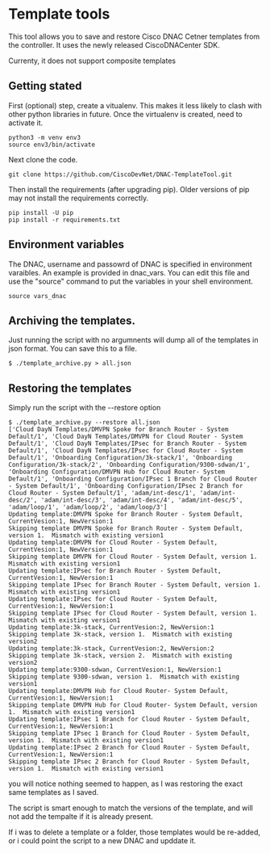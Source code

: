 # Template tools
This tool allows you to save and restore Cisco DNAC Cetner templates from the controller.  It uses the newly released 
CiscoDNACenter SDK.

Currenty, it does not support composite templates

## Getting stated
First (optional) step, create a vitualenv. This makes it less likely to clash with other python libraries in future.
Once the virtualenv is created, need to activate it.
```buildoutcfg
python3 -m venv env3
source env3/bin/activate
```

Next clone the code.

```buildoutcfg
git clone https://github.com/CiscoDevNet/DNAC-TemplateTool.git
```

Then install the  requirements (after upgrading pip). 
Older versions of pip may not install the requirements correctly.
```buildoutcfg
pip install -U pip
pip install -r requirements.txt
```

## Environment variables
The DNAC, username and passowrd of DNAC is specified in environment varaibles.  An example is provided in dnac_vars.
You can edit this file and use the "source" command to put the variables in your shell environment.
```buildoutcfg
source vars_dnac
```

## Archiving the templates.
Just running the script with no argumnents will dump all of the templates in json format.  You can save this to a file.
```buildoutcfg
$ ./template_archive.py > all.json
```

## Restoring the templates
Simply run the script with the --restore <filename> option
```buildoutcfg
$ ./template_archive.py --restore all.json
['Cloud DayN Templates/DMVPN Spoke for Branch Router - System Default/1', 'Cloud DayN Templates/DMVPN for Cloud Router - System Default/1', 'Cloud DayN Templates/IPsec for Branch Router - System Default/1', 'Cloud DayN Templates/IPsec for Cloud Router - System Default/1', 'Onboarding Configuration/3k-stack/1', 'Onboarding Configuration/3k-stack/2', 'Onboarding Configuration/9300-sdwan/1', 'Onboarding Configuration/DMVPN Hub for Cloud Router- System Default/1', 'Onboarding Configuration/IPsec 1 Branch for Cloud Router - System Default/1', 'Onboarding Configuration/IPsec 2 Branch for Cloud Router - System Default/1', 'adam/int-desc/1', 'adam/int-desc/2', 'adam/int-desc/3', 'adam/int-desc/4', 'adam/int-desc/5', 'adam/loop/1', 'adam/loop/2', 'adam/loop/3']
Updating template:DMVPN Spoke for Branch Router - System Default, CurrentVesion:1, NewVersion:1
Skipping template DMVPN Spoke for Branch Router - System Default, version 1.  Mismatch with existing version1
Updating template:DMVPN for Cloud Router - System Default, CurrentVesion:1, NewVersion:1
Skipping template DMVPN for Cloud Router - System Default, version 1.  Mismatch with existing version1
Updating template:IPsec for Branch Router - System Default, CurrentVesion:1, NewVersion:1
Skipping template IPsec for Branch Router - System Default, version 1.  Mismatch with existing version1
Updating template:IPsec for Cloud Router - System Default, CurrentVesion:1, NewVersion:1
Skipping template IPsec for Cloud Router - System Default, version 1.  Mismatch with existing version1
Updating template:3k-stack, CurrentVesion:2, NewVersion:1
Skipping template 3k-stack, version 1.  Mismatch with existing version2
Updating template:3k-stack, CurrentVesion:2, NewVersion:2
Skipping template 3k-stack, version 2.  Mismatch with existing version2
Updating template:9300-sdwan, CurrentVesion:1, NewVersion:1
Skipping template 9300-sdwan, version 1.  Mismatch with existing version1
Updating template:DMVPN Hub for Cloud Router- System Default, CurrentVesion:1, NewVersion:1
Skipping template DMVPN Hub for Cloud Router- System Default, version 1.  Mismatch with existing version1
Updating template:IPsec 1 Branch for Cloud Router - System Default, CurrentVesion:1, NewVersion:1
Skipping template IPsec 1 Branch for Cloud Router - System Default, version 1.  Mismatch with existing version1
Updating template:IPsec 2 Branch for Cloud Router - System Default, CurrentVesion:1, NewVersion:1
Skipping template IPsec 2 Branch for Cloud Router - System Default, version 1.  Mismatch with existing version1

```
you will notice nothing seemed to happen, as I was restoring the exact same templates as I saved.

The script is smart enough to match the versions of the template, and will not add the tempalte if it is already present.

If i was to delete a template or a folder, those templates would be re-added, or i could point the script to a new DNAC and upddate it.


